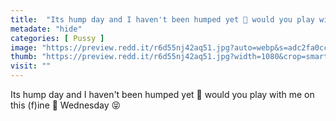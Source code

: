 ```yaml
---
title:  "Its hump day and I haven't been humped yet 🥴 would you play with me on this (f)ine 🐪 Wednesday 😝"
metadate: "hide"
categories: [ Pussy ]
image: "https://preview.redd.it/r6d55nj42aq51.jpg?auto=webp&s=adc2fa0ccc90ed1f6ae0000bd35ba2854feeb5da"
thumb: "https://preview.redd.it/r6d55nj42aq51.jpg?width=1080&crop=smart&auto=webp&s=4a3cf178e2a1edbe924f41cc71bb6af1b0649b31"
visit: ""
---
```

Its hump day and I haven't been humped yet 🥴 would you play with me on this (f)ine 🐪 Wednesday 😝
